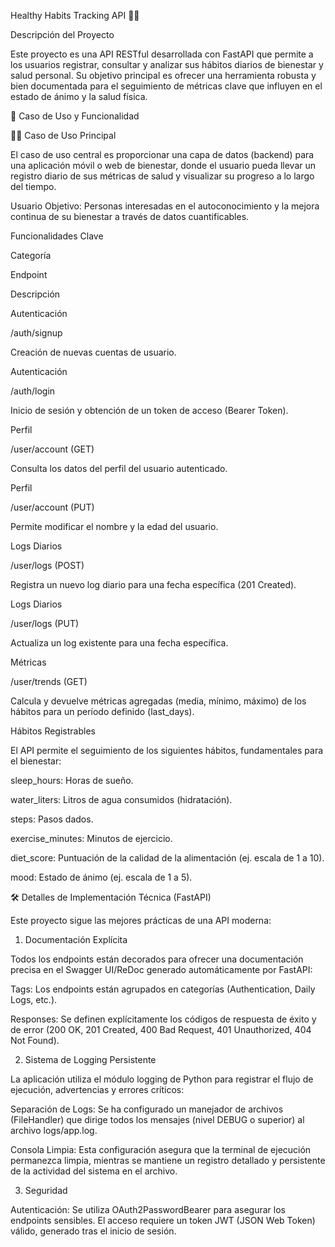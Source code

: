 Healthy Habits Tracking API 🧘‍♀️

Descripción del Proyecto

Este proyecto es una API RESTful desarrollada con FastAPI que permite a los usuarios registrar, consultar y analizar sus hábitos diarios de bienestar y salud personal. Su objetivo principal es ofrecer una herramienta robusta y bien documentada para el seguimiento de métricas clave que influyen en el estado de ánimo y la salud física.

🎯 Caso de Uso y Funcionalidad

🧘‍♀️ Caso de Uso Principal

El caso de uso central es proporcionar una capa de datos (backend) para una aplicación móvil o web de bienestar, donde el usuario pueda llevar un registro diario de sus métricas de salud y visualizar su progreso a lo largo del tiempo.

Usuario Objetivo: Personas interesadas en el autoconocimiento y la mejora continua de su bienestar a través de datos cuantificables.

Funcionalidades Clave

Categoría

Endpoint

Descripción

Autenticación

/auth/signup

Creación de nuevas cuentas de usuario.

Autenticación

/auth/login

Inicio de sesión y obtención de un token de acceso (Bearer Token).

Perfil

/user/account (GET)

Consulta los datos del perfil del usuario autenticado.

Perfil

/user/account (PUT)

Permite modificar el nombre y la edad del usuario.

Logs Diarios

/user/logs (POST)

Registra un nuevo log diario para una fecha específica (201 Created).

Logs Diarios

/user/logs (PUT)

Actualiza un log existente para una fecha específica.

Métricas

/user/trends (GET)

Calcula y devuelve métricas agregadas (media, mínimo, máximo) de los hábitos para un período definido (last_days).

Hábitos Registrables

El API permite el seguimiento de los siguientes hábitos, fundamentales para el bienestar:

sleep_hours: Horas de sueño.

water_liters: Litros de agua consumidos (hidratación).

steps: Pasos dados.

exercise_minutes: Minutos de ejercicio.

diet_score: Puntuación de la calidad de la alimentación (ej. escala de 1 a 10).

mood: Estado de ánimo (ej. escala de 1 a 5).

🛠️ Detalles de Implementación Técnica (FastAPI)

Este proyecto sigue las mejores prácticas de una API moderna:

1. Documentación Explícita

Todos los endpoints están decorados para ofrecer una documentación precisa en el Swagger UI/ReDoc generado automáticamente por FastAPI:

Tags: Los endpoints están agrupados en categorías (Authentication, Daily Logs, etc.).

Responses: Se definen explícitamente los códigos de respuesta de éxito y de error (200 OK, 201 Created, 400 Bad Request, 401 Unauthorized, 404 Not Found).

2. Sistema de Logging Persistente

La aplicación utiliza el módulo logging de Python para registrar el flujo de ejecución, advertencias y errores críticos:

Separación de Logs: Se ha configurado un manejador de archivos (FileHandler) que dirige todos los mensajes (nivel DEBUG o superior) al archivo logs/app.log.

Consola Limpia: Esta configuración asegura que la terminal de ejecución permanezca limpia, mientras se mantiene un registro detallado y persistente de la actividad del sistema en el archivo.

3. Seguridad

Autenticación: Se utiliza OAuth2PasswordBearer para asegurar los endpoints sensibles. El acceso requiere un token JWT (JSON Web Token) válido, generado tras el inicio de sesión.